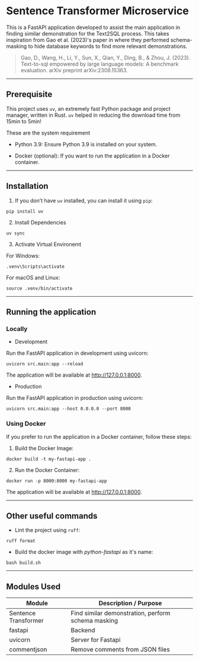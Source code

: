 
# Sentence Transformer Microservice

This is a FastAPI application developed to assist the main application in finding similar demonstration for the Text2SQL process. This takes inspiration from Gao et al. (2023)'s paper in where they performed schema-masking to hide database keywords to find more relevant demonstrations.

> Gao, D., Wang, H., Li, Y., Sun, X., Qian, Y., Ding, B., & Zhou, J. (2023). Text-to-sql empowered by large language models: A benchmark evaluation. arXiv preprint arXiv:2308.15363.

----
## Prerequisite

This project uses `uv`, an extremely fast Python package and project manager, written in Rust. `uv` helped in reducing the download time from 15min to 5min!

These are the system requirement

- Python 3.9: Ensure Python 3.9 is installed on your system.

- Docker (optional): If you want to run the application in a Docker container.

---
## Installation

1. If you don’t have `uv` installed, you can install it using `pip`:
```commandline
pip install uv
```

2. Install Dependencies
```commandline
uv sync
```

3. Activate Virtual Environemt

For Windows:
```commandline
.venv\Scripts\activate
```

For macOS and Linux:
```commandline
source .venv/bin/activate
```

---
## Running the application

### Locally

- Development

Run the FastAPI application in development using uvicorn:
```commandline
uvicorn src.main:app --reload
```
The application will be available at http://127.0.0.1:8000.


- Production

Run the FastAPI application in production using uvicorn:
```commandline
uvicorn src.main:app --host 0.0.0.0 --port 8000
```
### Using Docker

If you prefer to run the application in a Docker container, follow these steps:

1. Build the Docker Image:
```commandline
docker build -t my-fastapi-app .
```

2. Run the Docker Container:
```commandline
docker run -p 8000:8000 my-fastapi-app
```

The application will be available at http://127.0.0.1:8000.

---
## Other useful commands

- Lint the project using `ruff`:
```commandline
ruff format
```

- Build the docker image with *python-fastapi* as it's name:
```commandline
bash build.sh
```

---
## Modules Used

| Module               | Description / Purpose                              |
|----------------------|----------------------------------------------------|
| Sentence Transformer | Find similar demonstration, perform schema masking |
| fastapi              | Backend                                            |
| uvicorn              | Server for Fastapi                                 |
| commentjson          | Remove comments from JSON files                    |
